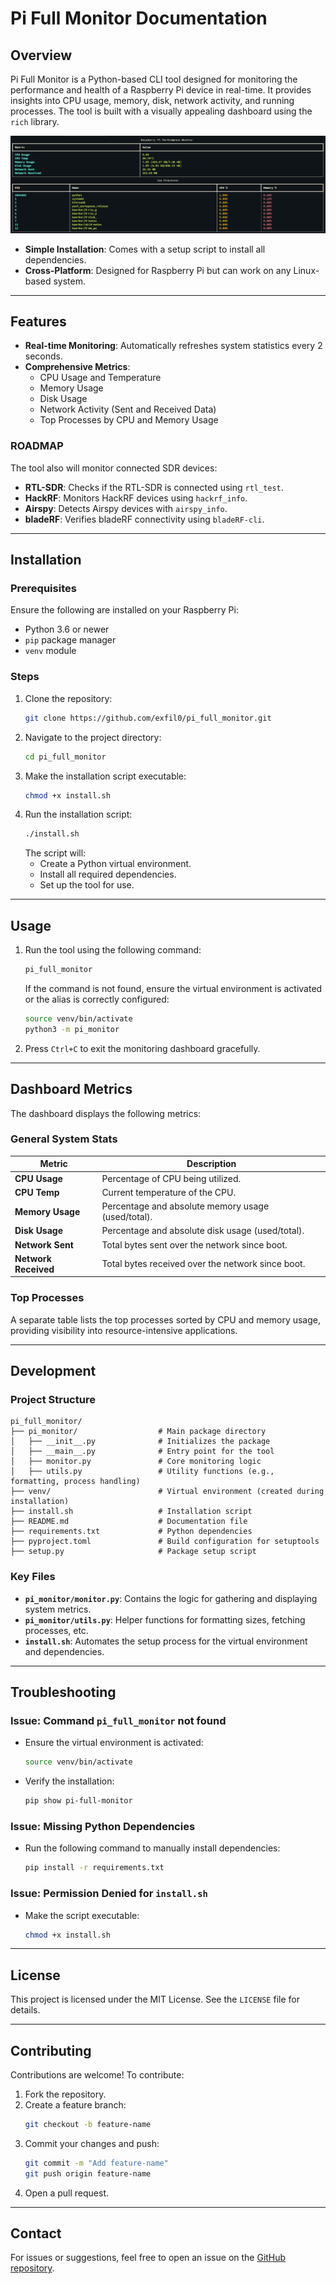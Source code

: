 # Pi Full Monitor Documentation

## Overview
Pi Full Monitor is a Python-based CLI tool designed for monitoring the performance and health of a Raspberry Pi device in real-time. It provides insights into CPU usage, memory, disk, network activity, and running processes. The tool is built with a visually appealing dashboard using the `rich` library.

![Pi Full Monitor Banner](banner-pi-monitor.png)

- **Simple Installation**: Comes with a setup script to install all dependencies.
- **Cross-Platform**: Designed for Raspberry Pi but can work on any Linux-based system.

---

## Features
- **Real-time Monitoring**: Automatically refreshes system statistics every 2 seconds.
- **Comprehensive Metrics**:
  - CPU Usage and Temperature
  - Memory Usage
  - Disk Usage
  - Network Activity (Sent and Received Data)
  - Top Processes by CPU and Memory Usage

 ### ROADMAP
The tool also will monitor connected SDR devices:
- **RTL-SDR**: Checks if the RTL-SDR is connected using `rtl_test`.
- **HackRF**: Monitors HackRF devices using `hackrf_info`.
- **Airspy**: Detects Airspy devices with `airspy_info`.
- **bladeRF**: Verifies bladeRF connectivity using `bladeRF-cli`.

---

## Installation

### Prerequisites
Ensure the following are installed on your Raspberry Pi:
- Python 3.6 or newer
- `pip` package manager
- `venv` module

### Steps
1. Clone the repository:
   ```bash
   git clone https://github.com/exfil0/pi_full_monitor.git
   ```
2. Navigate to the project directory:
   ```bash
   cd pi_full_monitor
   ```
3. Make the installation script executable:
   ```bash
   chmod +x install.sh
   ```
4. Run the installation script:
   ```bash
   ./install.sh
   ```
   The script will:
   - Create a Python virtual environment.
   - Install all required dependencies.
   - Set up the tool for use.

---

## Usage
1. Run the tool using the following command:
   ```bash
   pi_full_monitor
   ```
   If the command is not found, ensure the virtual environment is activated or the alias is correctly configured:
   ```bash
   source venv/bin/activate
   python3 -m pi_monitor
   ```

2. Press `Ctrl+C` to exit the monitoring dashboard gracefully.

---

## Dashboard Metrics
The dashboard displays the following metrics:

### General System Stats
| Metric         | Description                                                   |
|----------------|---------------------------------------------------------------|
| **CPU Usage**  | Percentage of CPU being utilized.                             |
| **CPU Temp**   | Current temperature of the CPU.                               |
| **Memory Usage** | Percentage and absolute memory usage (used/total).           |
| **Disk Usage** | Percentage and absolute disk usage (used/total).              |
| **Network Sent** | Total bytes sent over the network since boot.                |
| **Network Received** | Total bytes received over the network since boot.         |

### Top Processes
A separate table lists the top processes sorted by CPU and memory usage, providing visibility into resource-intensive applications.

---

## Development

### Project Structure
```plaintext
pi_full_monitor/
├── pi_monitor/                  # Main package directory
│   ├── __init__.py              # Initializes the package
│   ├── __main__.py              # Entry point for the tool
│   ├── monitor.py               # Core monitoring logic
│   ├── utils.py                 # Utility functions (e.g., formatting, process handling)
├── venv/                        # Virtual environment (created during installation)
├── install.sh                   # Installation script
├── README.md                    # Documentation file
├── requirements.txt             # Python dependencies
├── pyproject.toml               # Build configuration for setuptools
├── setup.py                     # Package setup script
```

### Key Files
- **`pi_monitor/monitor.py`**:
  Contains the logic for gathering and displaying system metrics.
- **`pi_monitor/utils.py`**:
  Helper functions for formatting sizes, fetching processes, etc.
- **`install.sh`**:
  Automates the setup process for the virtual environment and dependencies.

---

## Troubleshooting
### Issue: Command `pi_full_monitor` not found
- Ensure the virtual environment is activated:
  ```bash
  source venv/bin/activate
  ```
- Verify the installation:
  ```bash
  pip show pi-full-monitor
  ```

### Issue: Missing Python Dependencies
- Run the following command to manually install dependencies:
  ```bash
  pip install -r requirements.txt
  ```

### Issue: Permission Denied for `install.sh`
- Make the script executable:
  ```bash
  chmod +x install.sh
  ```

---

## License
This project is licensed under the MIT License. See the `LICENSE` file for details.

---

## Contributing
Contributions are welcome! To contribute:
1. Fork the repository.
2. Create a feature branch:
   ```bash
   git checkout -b feature-name
   ```
3. Commit your changes and push:
   ```bash
   git commit -m "Add feature-name"
   git push origin feature-name
   ```
4. Open a pull request.

---

## Contact
For issues or suggestions, feel free to open an issue on the [GitHub repository](https://github.com/exfil0/pi_full_monitor).

